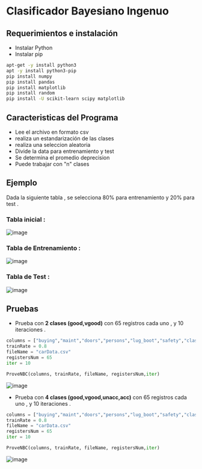 # Clasificador Bayesiano Ingenuo 

## Requerimientos e instalación

- Instalar Python
- Instalar pip


```bash
apt-get -y install python3 
apt -y install python3-pip
pip install numpy
pip install pandas
pip install matplotlib
pip install random
pip install -U scikit-learn scipy matplotlib
```

## Caracteristicas del Programa

- Lee el archivo en formato csv
- realiza un estandarización de las clases
- realiza una seleccion aleatoria
- Divide la data para entrenamiento y test 
- Se determina el promedio deprecision 
- Puede trabajar con "n" clases


## Ejemplo 

Dada la siguiente tabla , se selecciona 80% para entrenamiento y 20% para test .
### Tabla inicial :
![image](https://user-images.githubusercontent.com/70419764/164953810-884ef054-e815-49d9-a0e6-0f7a27b4771c.png)

### Tabla de Entrenamiento :
![image](https://user-images.githubusercontent.com/70419764/164953866-10f727db-38d1-4f65-b495-b9c6488bde89.png)

### Tabla de Test :
![image](https://user-images.githubusercontent.com/70419764/164953893-a078e282-b08c-4f81-9f99-c7341f35c458.png)

## Pruebas

- Prueba con **2 clases (good,vgood)**  con 65 registros cada uno , y 10 iteraciones .

```python
columns = ["buying","maint","doors","persons","lug_boot","safety","clase"]
trainRate = 0.8
fileName = "carData.csv"
registersNum = 65
iter = 10

ProveNBC(columns, trainRate, fileName, registersNum,iter)
```

![image](https://user-images.githubusercontent.com/70419764/164953699-af4a78b9-57c8-4dfc-9b40-3f7aa240afe0.png)

- Prueba con **4 clases (good,vgood,unacc,acc)**  con 65 registros cada uno , y 10 iteraciones .

```python
columns = ["buying","maint","doors","persons","lug_boot","safety","clase"]
trainRate = 0.8
fileName = "carData.csv"
registersNum = 65
iter = 10

ProveNBC(columns, trainRate, fileName, registersNum,iter)
```

![image](https://user-images.githubusercontent.com/70419764/164953769-e0c170a8-019a-43f8-8d0a-b02d82ea07f6.png)



